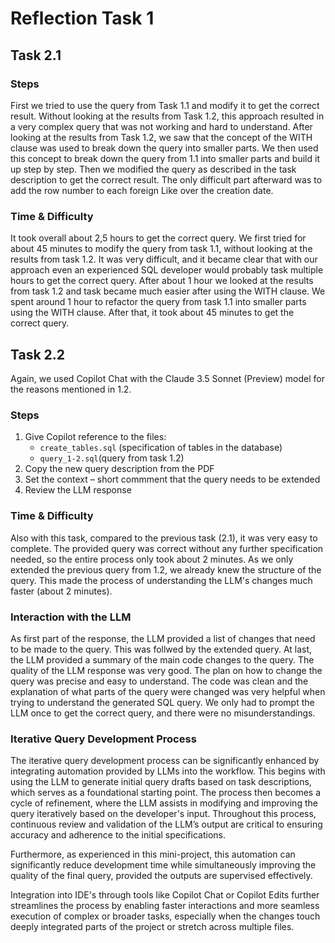# Reflection Task 1

## Task 2.1

### Steps
First we tried to use the query from Task 1.1 and modify it to get the correct result.
Without looking at the results from Task 1.2, this approach resulted in a very complex query that was not working and hard to understand.
After looking at the results from Task 1.2, we saw that the concept of the WITH clause was used to break down the query into smaller parts.
We then used this concept to break down the query from 1.1 into smaller parts and build it up step by step.
Then we modified the query as described in the task description to get the correct result.
The only difficult part afterward was to add the row number to each foreign Like over the creation date.

### Time & Difficulty
It took overall about 2,5 hours to get the correct query.
We first tried for about 45 minutes to modify the query from task 1.1, without looking at the results from task 1.2.
It was very difficult, and it became clear that with our approach even an experienced SQL developer would probably task multiple hours to get the correct query.
After about 1 hour we looked at the results from task 1.2 and task became much easier after using the WITH clause.
We spent around 1 hour to refactor the query from task 1.1 into smaller parts using the WITH clause.
After that, it took about 45 minutes to get the correct query.

## Task 2.2

Again, we used Copilot Chat with the Claude 3.5 Sonnet (Preview) model for the reasons mentioned in 1.2.

### Steps

1. Give Copilot reference to the files:
   - `create_tables.sql` (specification of tables in the database)
   - `query_1-2.sql`(query from task 1.2)
2. Copy the new query description from the PDF
3. Set the context – short commment that the query needs to be extended
4. Review the LLM response

### Time & Difficulty

Also with this task, compared to the previous task (2.1), it was very easy to complete. The provided query was correct without any further specification needed, so the entire process only took about 2 minutes. As we only extended the previous query from 1.2, we already knew the structure of the query. This made the process of understanding the LLM's changes much faster (about 2 minutes).

### Interaction with the LLM

As first part of the response, the LLM provided a list of changes that need to be made to the query. This was follwed by the extended query. At last, the LLM provided a summary of the main code changes to the query. The quality of the LLM response was very good. The plan on how to change the query was precise and easy to understand. The code was clean and the explanation of what parts of the query were changed was very helpful when trying to understand the generated SQL query. We only had to prompt the LLM once to get the correct query, and there were no misunderstandings.

### Iterative Query Development Process

The iterative query development process can be significantly enhanced by integrating automation provided by LLMs into the workflow. This begins with using the LLM to generate initial query drafts based on task descriptions, which serves as a foundational starting point. The process then becomes a cycle of refinement, where the LLM assists in modifying and improving the query iteratively based on the developer's input. Throughout this process, continuous review and validation of the LLM’s output are critical to ensuring accuracy and adherence to the initial specifications.

Furthermore, as experienced in this mini-project, this automation can significantly reduce development time while simultaneously improving the quality of the final query, provided the outputs are supervised effectively.

Integration into IDE's through tools like Copilot Chat or Copilot Edits further streamlines the process by enabling faster interactions and more seamless execution of complex or broader tasks, especially when the changes touch deeply integrated parts of the project or stretch across multiple files.
